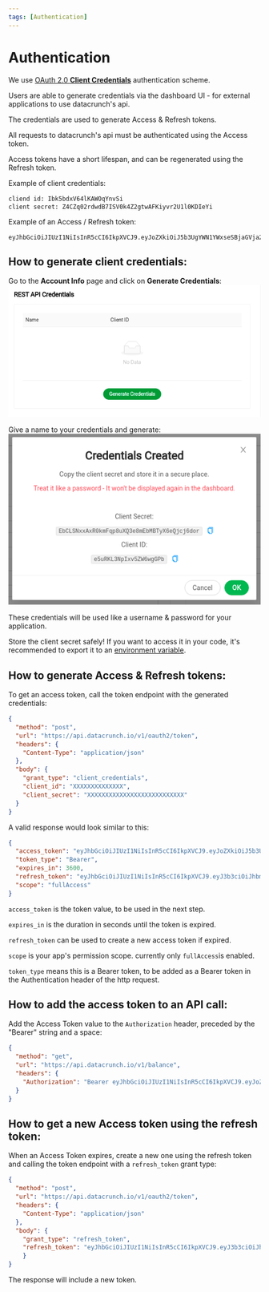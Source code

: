 ```yaml
---
tags: [Authentication]
---
```


# Authentication

We use [OAuth 2.0 **Client Credentials**](https://oauth.net/2/grant-types/client-credentials/) authentication scheme.

Users are able to generate credentials via the dashboard UI - for external applications to use datacrunch's api. 

The credentials are used to generate Access & Refresh tokens. 

All requests to datacrunch's api must be authenticated using the Access token.

Access tokens have a short lifespan, and can be regenerated using the Refresh token.

Example of client credentials:
```
cliend id: Ibk5bdxV64lKAWOqYnvSi
client secret: Z4CZq02rdwdB7ISV0k4Z2gtwAFKiyvr2U1l0KDIeYi
```

Example of an Access / Refresh token:
```
eyJhbGciOiJIUzI1NiIsInR5cCI6IkpXVCJ9.eyJoZXkiOiJ5b3UgYWN1YWxseSBjaGVja2VkIHRoaXM_In0.0RjcdKQ1NJP9gbRyXITE6LFFLwKGzeeshuubnkkfkb8
```


## How to generate client credentials:
Go to the **Account Info** page and click on **Generate Credentials**:
![generate](../../assets/images/Credentials.png)

Give a name to your credentials and generate:
![generate](../../assets/images/Generated.png)

These credentials will be used like a username & password for your application. 

Store the client secret safely! If you want to access it in your code, it's recommended to export it to an [environment variable](https://en.wikipedia.org/wiki/Environment_variable).

## How to generate Access & Refresh tokens:

To get an access token, call the token endpoint with the generated credentials:
```json http
{
  "method": "post",
  "url": "https://api.datacrunch.io/v1/oauth2/token",
  "headers": {
    "Content-Type": "application/json"
  },
  "body": {
    "grant_type": "client_credentials",
    "client_id": "XXXXXXXXXXXXXX",
    "client_secret": "XXXXXXXXXXXXXXXXXXXXXXXXXXX"
  }
}
```

A valid response would look similar to this:

```json
{
  "access_token": "eyJhbGciOiJIUzI1NiIsInR5cCI6IkpXVCJ9.eyJoZXkiOiJ5b3UgYWN1YWxseSBjaGVja2VkIHRoaXM_In0.0RjcdKQ1NJP9gbRyXITE6LFFLwKGzeeshuubnkkfkb8",
  "token_type": "Bearer",
  "expires_in": 3600,
  "refresh_token": "eyJhbGciOiJIUzI1NiIsInR5cCI6IkpXVCJ9.eyJ3b3ciOiJhbmQgdGhpcyB0b28_In0.AC5gk-o-MOptUgrouEErlhr8WT3Hg_RR6px6A0I7ZEk",
  "scope": "fullAccess"
}

```

`access_token` is the token value, to be used in the next step.

`expires_in` is the duration in seconds until the token is expired.

`refresh_token` can be used to create a new access token if expired.

`scope` is your app's permission scope. currently only `fullAccess`is enabled.

`token_type` means this is a Bearer token, to be added as a Bearer token in the Authentication header of the http request.


## How to add the access token to an API call:

Add the Access Token value to the `Authorization` header, preceded by the "Bearer" string and a space:

```json
{
  "method": "get",
  "url": "https://api.datacrunch.io/v1/balance",
  "headers": {
    "Authorization": "Bearer eyJhbGciOiJIUzI1NiIsInR5cCI6IkpXVCJ9.eyJoZXkiOiJ5b3UgYWN1YWxseSBjaGVja2VkIHRoaXM_In0.0RjcdKQ1NJP9gbRyXITE6LFFLwKGzeeshuubnkkfkb8"
  }
}
```


## How to get a new Access token using the refresh token:

When an Access Token expires, create a new one using the refresh token and calling the token endpoint with a `refresh_token` grant type:

```json http
{
  "method": "post",
  "url": "https://api.datacrunch.io/v1/oauth2/token",
  "headers": {
    "Content-Type": "application/json"
  },
  "body": {
    "grant_type": "refresh_token",
    "refresh_token": "eyJhbGciOiJIUzI1NiIsInR5cCI6IkpXVCJ9.eyJ3b3ciOiJhbmQgdGhpcyB0b28_In0.AC5gk-o-MOptUgrouEErlhr8WT3Hg_RR6px6A0I7ZEk"
    }
}
```

The response will include a new token.